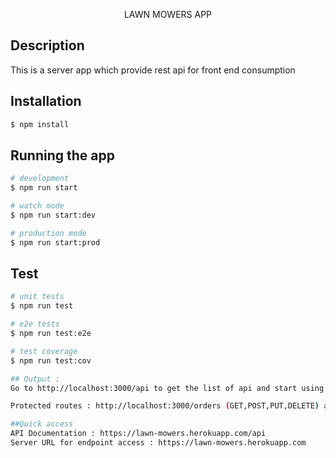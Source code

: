 <p align="center">
LAWN MOWERS APP</p>

## Description

This is a server app which provide rest api for front end consumption


## Installation

```bash
$ npm install
```

## Running the app

```bash
# development
$ npm run start

# watch mode
$ npm run start:dev

# production mode
$ npm run start:prod
```

## Test

```bash
# unit tests
$ npm run test

# e2e tests
$ npm run test:e2e

# test coverage
$ npm run test:cov

## Output : 
Go to http://localhost:3000/api to get the list of api and start using it.

Protected routes : http://localhost:3000/orders (GET,POST,PUT,DELETE) are protected which uses JWT token for authorization

##Quick access
API Documentation : https://lawn-mowers.herokuapp.com/api
Server URL for endpoint access : https://lawn-mowers.herokuapp.com
